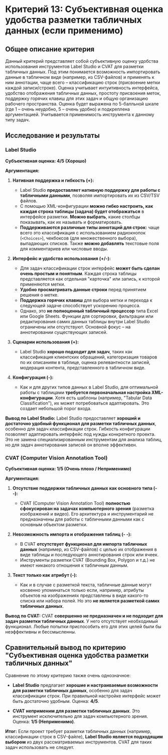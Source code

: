 # Критерий 13: Субъективная оценка удобства разметки табличных данных (если применимо)

## Общее описание критерия

Данный критерий представляет собой субъективную оценку удобства использования инструментов Label Studio и CVAT для разметки табличных данных. Под этим понимается возможность импортировать данные в табличном виде (например, из CSV-файлов) и применять к ним аннотации, чаще всего – классификацию строк (присвоение метки каждой записи/строке). Оценка учитывает интуитивность интерфейса, удобство отображения табличных данных, простоту присвоения меток, поддержку горячих клавиш для этих задач и общую организацию рабочего пространства. Оценка будет выражена по 5-балльной шкале (где 1 – очень неудобно, 5 – очень удобно) и подкреплена аргументацией. Учитывается применимость инструмента к данному типу задач.

## Исследование и результаты

### Label Studio

**Субъективная оценка: 4/5 (Хорошо)**

**Аргументация:**

1.  **Нативная поддержка и гибкость (+):**
    *   Label Studio **предоставляет нативную поддержку для работы с табличными данными**, позволяя импортировать их из CSV/TSV файлов.
    *   С помощью XML-конфигурации **можно гибко настроить, как каждая строка таблицы (задача) будет отображаться** в интерфейсе разметки. **Можно выбрать**, какие столбцы показывать, как их называть и форматировать.
    *   **Поддерживаются различные типы аннотаций для строк:** чаще всего это классификация с использованием радиокнопок (`<Choices>`), чекбоксов (для множественного выбора), выпадающих списков. Также **можно добавлять** текстовые поля для комментариев или числовые вводы.

2.  **Интерфейс и удобство использования (+/-):**
    *   Для задач классификации строк интерфейс **может быть сделан очень простым и понятным**. Каждая строка таблицы представляется как отдельная "карточка" или запись, к которой применяются метки.
    *   **Удобно просматривать данные строки** перед принятием решения о метке.
    *   **Поддержка горячих клавиш** для выбора метки и перехода к следующей задаче способствует ускорению процесса.
    *   Однако, это **не полноценный табличный процессор** типа Excel или Google Sheets. Функции для сортировки, фильтрации или редактирования самих данных таблицы внутри Label Studio ограничены или отсутствуют. Основной фокус – на аннотировании существующих записей.

3.  **Сценарии использования (+):**
    *   Label Studio **хорошо подходит для задач**, таких как классификация клиентских обращений, категоризация товаров по их описаниям в таблице, оценка релевантности записей, модерация контента, представленного в табличном виде.

4.  **Конфигурация (-):**
    *   Как и для других типов данных в Label Studio, для оптимальной работы с таблицами **требуется первоначальная настройка XML-конфигурации**. Хотя есть шаблоны (например, "Tabular Data Classification"), их может потребоваться адаптировать. Это создает небольшой порог входа.

**Вывод по Label Studio:**
Label Studio предоставляет **хороший и достаточно удобный функционал для разметки табличных данных**, особенно для задач классификации строк. Гибкость конфигурации позволяет адаптировать интерфейс под нужды конкретного проекта. Это не замена специализированным инструментам для анализа таблиц, но для задач аннотирования записей он вполне эффективен.

### CVAT (Computer Vision Annotation Tool)

**Субъективная оценка: 1/5 (Очень плохо / Неприменимо)**

**Аргументация:**

1.  **Отсутствие поддержки табличных данных как основного типа (- -):**
    *   CVAT (Computer Vision Annotation Tool) **полностью сфокусирован на задачах компьютерного зрения** (разметка изображений и видео). Его архитектура и инструментарий не предназначены для работы с табличными данными как с основным объектом разметки.
2.  **Невозможность импорта и отображения таблиц (- -):**
    *   В CVAT **отсутствует функционал для импорта табличных данных** (например, из CSV-файлов) с целью их отображения в виде таблицы и последующего аннотирования строк или ячеек.
    *   Инструменты разметки CVAT (Bounding Box, Polygon и т.д.) не имеют никакого отношения к табличным данным.

3.  **Текст только как атрибут (-):**
    *   Как и в случае с разметкой текста, табличные данные могут косвенно упоминаться только если, например, атрибуты объектов на изображениях представлены в виде какого-то списка или набора полей. Но это **не является разметкой самих табличных данных**.

**Вывод по CVAT:**
CVAT **совершенно не предназначен и не подходит для задач разметки табличных данных**. У него отсутствует необходимый функционал. Любые попытки приспособить его для этих целей были бы неэффективны и бессмысленны.

## Сравнительный вывод по критерию "Субъективная оценка удобства разметки табличных данных"

Сравнение по этому критерию также очень однозначное:

*   **Label Studio** предлагает **хорошие и настраиваемые возможности для разметки табличных данных**, особенно для задач классификации строк. При правильной настройке интерфейс может быть достаточно удобным. Оценка: **4/5**.

*   **CVAT** **неприменим для разметки табличных данных**. Это инструмент исключительно для задач компьютерного зрения. Оценка: **1/5 (Неприменимо)**.

**Итог:**
Если проект требует разметки табличных данных (например, классификации строк в CSV-файле), **Label Studio является подходящим выбором** из двух рассматриваемых инструментов. CVAT для таких задач использовать не следует.